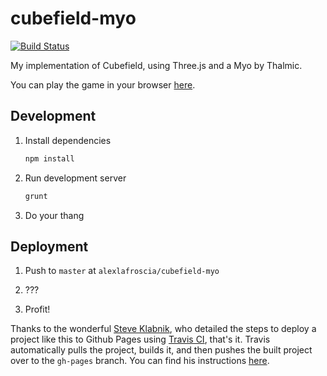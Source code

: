 cubefield-myo
=============

[![Build Status](https://travis-ci.org/alexlafroscia/cubefield-myo.svg?branch=master)](https://travis-ci.org/alexlafroscia/cubefield-myo)

My implementation of Cubefield, using Three.js and a Myo by Thalmic.

You can play the game in your browser [here](http://alexlafroscia.com/cubefield-myo/).


Development
-----------

1. Install dependencies

    ```bash
    npm install
    ```

2. Run development server

    ```bash
    grunt
    ```

3. Do your thang


Deployment
----------

1. Push to `master` at `alexlafroscia/cubefield-myo`

2. ???

3. Profit!

Thanks to the wonderful [Steve Klabnik](https://github.com/steveklabnik), who detailed the steps to deploy a project like this to Github Pages using [Travis CI](https://travis-ci.org/), that's it.  Travis automatically pulls the project, builds it, and then pushes the built project over to the `gh-pages` branch.  You can find his instructions [here](https://github.com/steveklabnik/automatically_update_github_pages_with_travis_example).
